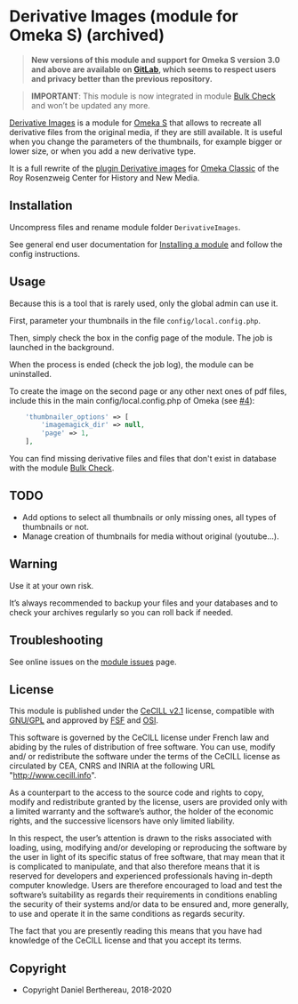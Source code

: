 Derivative Images (module for Omeka S) (archived)
======================================

> __New versions of this module and support for Omeka S version 3.0 and above
> are available on [GitLab], which seems to respect users and privacy better
> than the previous repository.__

> **IMPORTANT**: This module is now integrated in module [Bulk Check] and won’t
> be updated any more.

[Derivative Images] is a module for [Omeka S] that allows to recreate all
derivative files from the original media, if they are still available. It is
useful when you change the parameters of the thumbnails, for example bigger or
lower size, or when you add a new derivative type.

It is a full rewrite of the [plugin Derivative images] for [Omeka Classic] of
the Roy Rosenzweig Center for History and New Media.


Installation
------------

Uncompress files and rename module folder `DerivativeImages`.

See general end user documentation for [Installing a module] and follow the
config instructions.


Usage
-----

Because this is a tool that is rarely used, only the global admin can use it.

First, parameter your thumbnails in the file `config/local.config.php`.

Then, simply check the box in the config page of the module. The job is launched
in the background.

When the process is ended (check the job log), the module can be uninstalled.

To create the image on the second page or any other next ones of pdf files,
include this in the main config/local.config.php of Omeka (see [#4]):

```php
    'thumbnailer_options' => [
        'imagemagick_dir' => null,
        'page' => 1,
    ],
```

You can find missing derivative files and files that don't exist in database
with the module [Bulk Check].


TODO
----

- Add options to select all thumbnails or only missing ones, all types of
  thumbnails or not.
- Manage creation of thumbnails for media without original (youtube…).


Warning
-------

Use it at your own risk.

It’s always recommended to backup your files and your databases and to check
your archives regularly so you can roll back if needed.


Troubleshooting
---------------

See online issues on the [module issues] page.


License
-------

This module is published under the [CeCILL v2.1] license, compatible with
[GNU/GPL] and approved by [FSF] and [OSI].

This software is governed by the CeCILL license under French law and abiding by
the rules of distribution of free software. You can use, modify and/ or
redistribute the software under the terms of the CeCILL license as circulated by
CEA, CNRS and INRIA at the following URL "http://www.cecill.info".

As a counterpart to the access to the source code and rights to copy, modify and
redistribute granted by the license, users are provided only with a limited
warranty and the software’s author, the holder of the economic rights, and the
successive licensors have only limited liability.

In this respect, the user’s attention is drawn to the risks associated with
loading, using, modifying and/or developing or reproducing the software by the
user in light of its specific status of free software, that may mean that it is
complicated to manipulate, and that also therefore means that it is reserved for
developers and experienced professionals having in-depth computer knowledge.
Users are therefore encouraged to load and test the software’s suitability as
regards their requirements in conditions enabling the security of their systems
and/or data to be ensured and, more generally, to use and operate it in the same
conditions as regards security.

The fact that you are presently reading this means that you have had knowledge
of the CeCILL license and that you accept its terms.


Copyright
---------

* Copyright Daniel Berthereau, 2018-2020


[Derivative Images]: https://github.com/Daniel-KM/Omeka-S-module-DerivativeImages
[Omeka S]: https://omeka.org/s
[plugin Derivative Images]: https://omeka.org/classic/plugins/DerivativeImages/
[Omeka Classic]: https://omeka.org/classic
[Bulk Check]: https://github.com/Daniel-KM/Omeka-S-module-BulkCheck
[Installing a module]: https://omeka.org/s/docs/user-manual/modules/#installing-modules
[#4]: https://github.com/Daniel-KM/Omeka-S-module-DerivativeImages/issues/4
[module issues]: https://github.com/Daniel-KM/Omeka-S-module-DerivativeImages/issues
[CeCILL v2.1]: https://www.cecill.info/licences/Licence_CeCILL_V2.1-en.html
[GNU/GPL]: https://www.gnu.org/licenses/gpl-3.0.html
[FSF]: https://www.fsf.org
[OSI]: http://opensource.org
[GitLab]: https://gitlab.com/Daniel-KM
[Daniel-KM]: https://github.com/Daniel-KM "Daniel Berthereau"
